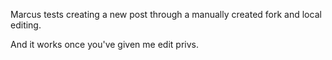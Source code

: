 Marcus tests creating a new post through a manually created fork and local editing.

And it works once you've given me edit privs.
